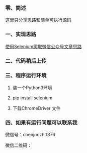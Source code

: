 ### 零、简述
这里只分享思路和简单可执行源码

### 一、实现思路
[使用Selenium爬取微信公众号文章思路](http://note.youdao.com/noteshare?id=ed7e1147635ab2de0ec8eef75f4503e6) 

### 二、代码稍后上传


### 三、程序运行环境

1. 装一个Python3环境

2. pip install selenium

3. 下载ChromeDriver 文件

### 四、如果有运行问题可以联系我
微信号：chenjunzhi1376

微信二维码：

